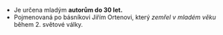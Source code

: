 - Je určena mladým **autorům do 30 let.**
- Pojmenovaná po básníkovi Jiřím Ortenovi, který *zemřel v mladém věku* během 2. světové války.